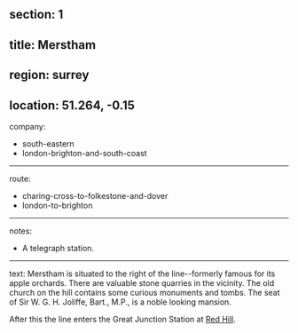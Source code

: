 section: 1
----
title: Merstham
----
region: surrey
----
location: 51.264, -0.15
----
company:
- south-eastern
- london-brighton-and-south-coast
----
route:
- charing-cross-to-folkestone-and-dover
- london-to-brighton
----
notes:
- A telegraph station.
----
text: Merstham is situated to the right of the line--formerly famous for its apple orchards. There are valuable stone quarries in the vicinity. The old church on the hill contains some curious monuments and tombs. The seat of Sir W. G. H. Joliffe, Bart., M.P., is a noble looking mansion.

After this the line enters the Great Junction Station at [Red Hill](/stations/red-hill).
